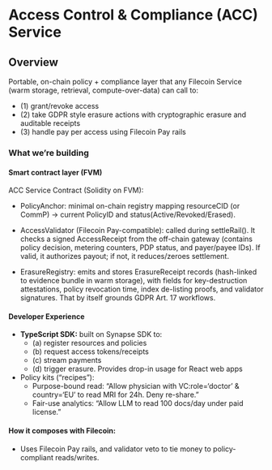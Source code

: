# Access Control & Compliance (ACC) Service

## Overview

Portable, on-chain policy + compliance layer that any Filecoin Service (warm storage, retrieval, compute-over-data) can call to: 
- (1) grant/revoke access
- (2) take GDPR style erasure actions with cryptographic erasure and auditable receipts
- (3) handle pay per access using Filecoin Pay rails

### What we’re building

#### Smart contract layer (FVM)

ACC Service Contract (Solidity on FVM):

- PolicyAnchor: minimal on-chain registry mapping resourceCID (or CommP) → current PolicyID and status(Active/Revoked/Erased).

- AccessValidator (Filecoin Pay-compatible): called during settleRail(). It checks a signed AccessReceipt from the off-chain gateway (contains policy decision, metering counters, PDP status, and payer/payee IDs). If valid, it authorizes payout; if not, it reduces/zeroes settlement. 

- ErasureRegistry: emits and stores ErasureReceipt records (hash-linked to evidence bundle in warm storage), with fields for key-destruction attestations, policy revocation time, index de-listing proofs, and validator signatures. That by itself grounds GDPR Art. 17 workflows.

#### Developer Experience

- **TypeScript SDK:** built on Synapse SDK to: 
  - (a) register resources and policies
  - (b) request access tokens/receipts
  - (c) stream payments
  - (d) trigger erasure. Provides drop-in usage for React web apps 
- Policy kits (“recipes”):
  - Purpose-bound read: “Allow physician with VC:role=‘doctor’ & country=‘EU’ to read MRI for 24h. Deny re-share.”
  - Fair-use analytics: “Allow LLM to read 100 docs/day under paid license.”

#### How it composes with Filecoin:

- Uses Filecoin Pay rails, and validator veto to tie money to policy-compliant reads/writes. 

